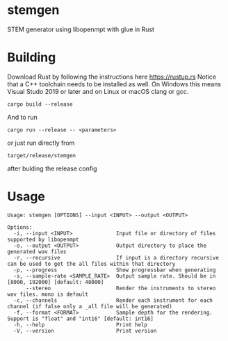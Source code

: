 # stemgen

STEM generator using libopenmpt with glue in Rust

# Building

Download Rust by following the instructions here https://rustup.rs
Notice that a C++ toolchain needs to be installed as well. On Windows this means Visual Studo 2019 or later and on Linux or macOS clang or gcc.

`cargo build --release`

And to run

`cargo run --release -- <parameters>`

or just run directly from

`target/release/stemgen`

after bulding the release config

# Usage

```
Usage: stemgen [OPTIONS] --input <INPUT> --output <OUTPUT>

Options:
  -i, --input <INPUT>              Input file or directory of files supported by libopenmpt
  -o, --output <OUTPUT>            Output directory to place the generated wav files
  -r, --recursive                  If input is a directory recursive can be used to get the all files within that directory
  -p, --progress                   Show progressbar when generating
  -s, --sample-rate <SAMPLE_RATE>  Output sample rate. Should be in [8000, 192000] [default: 48000]
      --stereo                     Render the instruments to stereo wav files. mono is default
  -c, --channels                   Render each instrument for each channel (if false only a _all file will be generated)
  -f, --format <FORMAT>            Sample depth for the rendering. Support is "float" and "int16" [default: int16]
  -h, --help                       Print help
  -V, --version                    Print version
```

